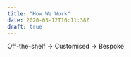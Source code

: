 ```yaml
---
title: "How We Work"
date: 2020-03-12T16:11:38Z
draft: true
---
```


Off-the-shelf -> Customised -> Bespoke